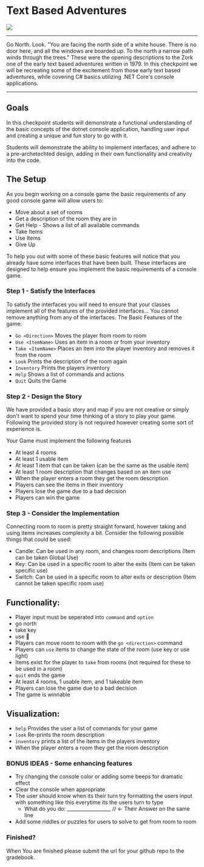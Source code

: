 # Text Based Adventures
<div class="text-center">
    <img class="img-responsiv" src="https://images.unsplash.com/photo-1543079470-4879e63be430?ixlib=rb-1.2.1&ixid=eyJhcHBfaWQiOjEyMDd9&auto=format&fit=crop&w=1350&q=80"/>
</div> 
<hr>

Go North. Look. "You are facing the north side of a white house. There is no door here, and all the windows are boarded up. To the north a narrow path winds through the trees." These were the opening descriptions to the Zork one of the early text based adventures written in 1979. In this checkpoint we will be recreating some of the excitement from those early text based adventures, while covering C# basics utilizing .NET Core's console applications.
<hr>

## Goals
In this checkpoint students will demonstrate a functional understanding of the basic concepts of the dotnet console application, handling user input and creating a unique and fun story to go with it.

Students will demonstrate the ability to implement interfaces, and adhere to a pre-archetechted design, adding in their own functionality and creativity into the code. 


## The Setup

As you begin working on a console game the basic requirements of any good console game will allow users to:
  - Move about a set of rooms
  - Get a description of the room they are in
  - Get Help - Shows a list of all available commands
  - Take Items
  - Use Items
  - Give Up 
  
To help you out with some of these basic features will notice that you already have some interfaces that have been built. These interfaces are designed to help ensure you implement the basic requirements of a console game. 

### Step 1 -  Satisfy the Interfaces 

To satisfy the interfaces you will need to ensure that your classes implement all of the features of the provided interfaces... You cannot remove anything from any of the interfaces. 
  The Basic Features of the game:
  - `Go <Direction>` Moves the player from room to room
  - `Use <ItemName>` Uses an item in a room or from your inventory
  - `Take <ItemName>` Places an item into the player inventory and removes it from the room
  - `Look` Prints the description of the room again
  - `Inventory` Prints the players inventory
  - `Help` Shows a list of commands and actions
  - `Quit` Quits the Game

### Step 2 - Design the Story

We have provided a basic story and map if you are not creative or simply don't want to spend your time thinking of a story to play your game. Following the provided story is not required however creating some sort of experience is. 

Your Game must implement the following features
  - At least 4 rooms
  - At least 1 usable item
  - At least 1 item that can be taken (can be the same as the usable item)
  - At least 1 room description that changes based on an item use
  - When the player enters a room they get the room description
  - Players can see the items in their inventory
  - Players lose the game due to a bad decision
  - Players can win the game

### Step 3 - Consider the Implementation

Connecting room to room is pretty straight forward, however taking and using items increases complexity a bit. Consider the following possible things that could be used: 

- Candle: Can be used in any room, and changes room descriptions (Item can be taken Global Use)
- Key: Can be used in a specific room to alter the exits (Item can be taken specific use)
- Switch: Can be used in a specific room to alter exits or description (Item cannot be taken specific room use)
  
  
 ## Functionality: 
 - Player input must be seperated into `command` and `option` 
  - go north
  - take key
  - use :banana: 
 - Players can move room to room with the `go <direction>` command
 - Players can `use` items to change the state of the room (use key or use light)
 - Items exist for the player to `take` from rooms (not required for these to be used in a room)
 - `quit` ends the game
 - At least 4 rooms, 1 usable item, and 1 takeable item
 - Players can lose the game due to a bad decision
 - The game is winnable 

## Visualization: 
 - `help` Provides the user a list of commands for your game
 - `look` Re-prints the room description
 - `inventory` prints a list of the items in the players inventory
 -  When the player enters a room they get the room description
  
### BONUS IDEAS - Some enhancing features
- Try changing the console color or adding some beeps for dramatic effect
- Clear the console when appropriate
- The user should know when its their turn try formatting the users input with something like this everytime its the users turn to type
  - What do you do: __________________ // <- Their Answer on the same line
- Add some riddles or puzzles for users to solve to get from room to room

### Finished?
When You are finished please submit the url for your github repo to the gradebook.
